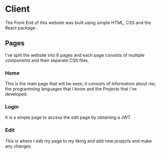 # Client

The Front End of this website was built using simple HTML, CSS and the React package .

## Pages
I've split the website into 6 pages and each page consists of multiple components and their seperate CSS files.
### Home
This is the main page that will be seen, it consists of information about me, the programming languages that I know and the Projects that i've developed.
### Login
It is a simple page to access the edit page by obtaining a JWT
### Edit
This is where I edit my page to my liking and add new projects and make any changes


